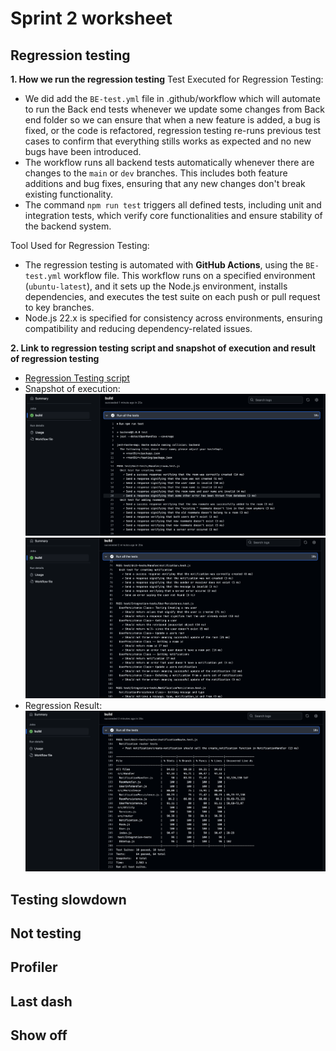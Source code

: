 # Sprint 2 worksheet

## Regression testing
**1. How we run the regression testing**
Test Executed for Regression Testing:
  * We did add the `BE-test.yml` file in .github/workflow which will automate to run the Back end tests whenever we update some changes from Back end folder so we can ensure that when a new feature is added, a bug is fixed, or the code is refactored, regression testing re-runs previous test cases to confirm that everything stills works as expected and no new bugs have been introduced.
  * The workflow runs all backend tests automatically whenever there are changes to the `main` or `dev` branches. This includes both feature additions and bug fixes, ensuring that any new changes don't break existing functionality.
  * The command `npm run test` triggers all defined tests, including unit and integration tests, which verify core functionalities and ensure stability of the backend system.

Tool Used for Regression Testing:
  * The regression testing is automated with **GitHub Actions**, using the `BE-test.yml` workflow file. This workflow runs on a specified environment (`ubuntu-latest`), and it sets up the Node.js environment, installs dependencies, and executes the test suite on each push or pull request to key branches.
  * Node.js 22.x is specified for consistency across environments, ensuring compatibility and reducing dependency-related issues.

**2. Link to regression testing script and snapshot of execution and result of regression testing**
 * [Regression Testing script](https://github.com/WilliamOdumah/RoomHub/blob/main/.github/workflows/BE-test.yml)
 * Snapshot of execution:
 ![Execution snapshot](./images/Execution_snapshot_1.png)
 ![Execution snapshot](./images/Execution_snapshot_2.png)
 * Regression Result:
 ![Regression Result](./images/Result_regression.png)
## Testing slowdown


## Not testing


## Profiler


## Last dash


## Show off